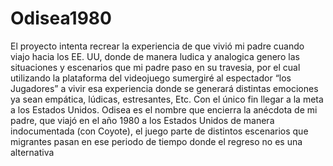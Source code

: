 # Odisea1980
El proyecto intenta recrear la experiencia de que vivió mi padre cuando viajo hacia los EE. UU, donde de manera ludica y analogica genero las situaciones y escenarios que mi padre paso en su travesia, por el cual utilizando la plataforma del videojuego sumergiré al espectador “los Jugadores” a vivir esa experiencia donde se generará distintas emociones ya sean empática, lúdicas, estresantes, Etc. Con el único fin llegar a la meta a los Estados Unidos. Odisea es el nombre que encierra la anécdota de mi padre, que viajó en el año 1980 a los Estados Unidos de manera indocumentada (con Coyote), el juego parte de distintos escenarios que migrantes pasan en ese periodo de tiempo donde el regreso no es una alternativa
